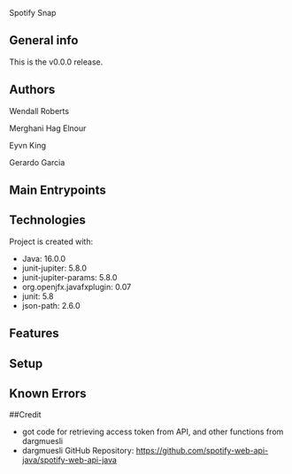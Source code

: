 Spotify Snap


## General info
This is the v0.0.0 release.

## Authors
Wendall Roberts 

Merghani Hag Elnour

Eyvn King

Gerardo Garcia

## Main Entrypoints

## Technologies
Project is created with:
* Java: 16.0.0
* junit-jupiter: 5.8.0
* junit-jupiter-params: 5.8.0
* org.openjfx.javafxplugin: 0.07
* junit: 5.8
* json-path: 2.6.0

## Features


## Setup

## Known Errors

##Credit
* got code for retrieving access token from API, and other functions from dargmuesli
* dargmuesli GitHub Repository: https://github.com/spotify-web-api-java/spotify-web-api-java
